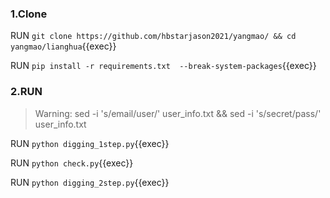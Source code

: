 ### 1.Clone 

RUN `git clone https://github.com/hbstarjason2021/yangmao/ && cd yangmao/lianghua`{{exec}}

RUN `pip install -r requirements.txt  --break-system-packages`{{exec}}      

### 2.RUN

>Warning:  sed -i  's/email/user/'  user_info.txt && sed -i  's/secret/pass/'  user_info.txt

RUN `python digging_1step.py`{{exec}}      

RUN `python check.py`{{exec}}  

RUN `python digging_2step.py`{{exec}} 










